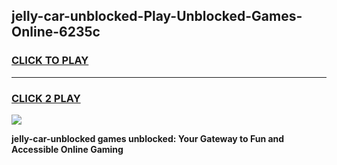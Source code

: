 
## jelly-car-unblocked-Play-Unblocked-Games-Online-6235c
<h3>
<a href="https://premium76.site?title=jelly-car-unblocked&ref=25A">CLICK TO PLAY</a></h3>
<hr>

<h3>
<a href="https://premium76.site?title=jelly-car-unblocked&ref=25A">CLICK 2 PLAY</a>
  
</h3>

<a href="https://premium76.site?title=jelly-car-unblocked&ref=25A"><img src="https://clearcache.store/games.png"></a>


**jelly-car-unblocked games unblocked: Your Gateway to Fun and Accessible Online Gaming**
